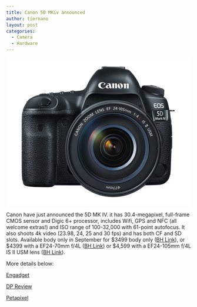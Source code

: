 ```yaml
---
title: Canon 5D MKiv announced
author: tiernano
layout: post
categories:
  - Camera
  - Hardware
---
```


![mainimage](/wp-content/uploads/2016/08/20160825-5dmk4.jpg "Canon 5D MKIV")

Canon have just announced the 5D MK IV.  it has 30.4-megapixel, full-frame CMOS sensor and Digic 6+ processor, includes Wifi, GPS and NFC (all welcome extras!) and ISO range of 100-32,000 with  61-point autofocus. It also shoots 4k video (23.98, 24, 25 and 30 fps) and has both CF and SD slots. Available body only in September for $3499 body only ([BH Link][1]), or $4399 with a EF24-70mm f/4L ([BH Link][2]) or $4,599 with a EF24-105mm f/4L IS II USM lens ([BH Link][3]).

More details below:

[Engadget](https://www.engadget.com/2016/08/25/canons-eos-5d-mark-iv-has-a-34-megapixel-sensor-and-4k-video/)

[DP Review](https://www.dpreview.com/reviews/canon-eos-5d-mark-iv-first-impressions-review)

[Petapixel](http://petapixel.com/2016/08/25/canon-unveils-5d-mark-iv-30mp-sensor-dual-pixel-raw/)

[1]:https://www.bhphotovideo.com/c/product/1274705-REG/canon_eos_5d_mark_iv.html
[2]:https://www.bhphotovideo.com/c/product/1274707-REG/canon_eos_5d_mark_iv.html
[3]:https://www.bhphotovideo.com/c/product/1274706-REG/canon_eos_5d_mark_iv.html



